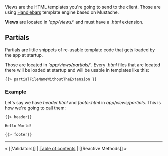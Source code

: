 Views are the HTML templates you're going to send to the client. Those are using [Handlebars](http://handlebarsjs.com) template engine based on Mustache.

**Views** are located in _'app/views/'_ and must have a _.html_ extension.

## Partials
Partials are little snippets of re-usable template code that gets loaded by the app at startup.

Those are located in _'app/views/partials/'_. Every _.html_ files that are located there will be loaded at startup and will be usable in templates like this:

```
{{> partialFileNameWithoutTheExtension }}
```

### Example
Let's say we have _header.html_ and _footer.html_ in _app/views/partials_. This is how we're going to call them:
```
{{> header}}

Hello World!

{{> footer}}
```

***

« [[Validators]] | [Table of contents](https://github.com/tbergeron/ThinAir/wiki) | [[Reactive Methods]] »